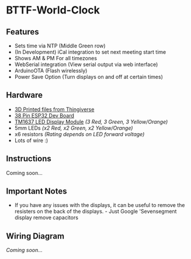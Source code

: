 # BTTF-World-Clock
## Features ##

* Sets time via NTP (Middle Green row)
* (In Development) iCal integration to set next meeting start time 
* Shows AM & PM For all timezones
* WebSerial integration (View serial output via web interface)
* ArduinoOTA (Flash wirelessly)
* Power Save Option (Turn displays on and off at certain times)

## Hardware ##
* [3D Printed files from Thingiverse](https://www.thingiverse.com/thing:2980120)
* [38 Pin ESP32 Dev Board](https://www.amazon.com/gp/product/B07QCP2451/ref=ppx_yo_dt_b_search_asin_title?ie=UTF8&psc=1)
* [TM1637 LED Display Module](https://www.aliexpress.com/item/1005002059351703.html?spm=a2g0o.order_list.0.0.21ef1802uFXY0P) *(3 Red, 3 Green, 3 Yellow/Orange)*
* 5mm LEDs *(x2 Red, x2 Green, x2 Yellow/Orange)*
* x6 resistors *(Rating depends on LED forward voltage)*
* Lots of wire :)

## Instructions ##
Coming soon...


## Important Notes ##
* If you have any issues with the displays, it can be useful to remove the resisters on the back of the displays. - Just Google 'Sevensegment display remove capacitors

## Wiring Diagram ##
*Coming soon...*

